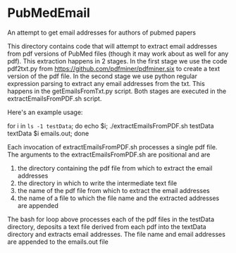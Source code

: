 # PubMedEmail
An attempt to get email addresses for authors of pubmed papers

This directory contains code that will attempt to extract email addresses from pdf versions of PubMed files (though it may work about as well for any pdf). This extraction happens in 2 stages. In the first stage we use the code pdf2txt.py from https://github.com/pdfminer/pdfminer.six to create a text version of the pdf file.  In the second stage we use python regular expression parsing to extract any email addresses from the txt. This happens in the getEmailsFromTxt.py script. Both stages are executed in the extractEmailsFromPDF.sh script. 

Here's an example usage:

for i in `ls -1 testData`; do echo $i; ./extractEmailsFromPDF.sh testData textData $i emails.out; done

Each invocation of extractEmailsFromPDF.sh processes a single pdf file. The arguments to the extractEmailsFromPDF.sh are positional and are 

1) the directory containing the pdf file from which to extract the email addresses
2) the directory in which to write the intermediate text file
3) the name of the pdf file from which to extract the email addresses
4) the name of a file to which the file name and the extracted addresses are appended

The bash for loop above processes each of the pdf files in the testData directory, deposits a text file derived from each pdf into the textData directory and extracts email addresses. The file name and email addresses are appended to the emails.out file
